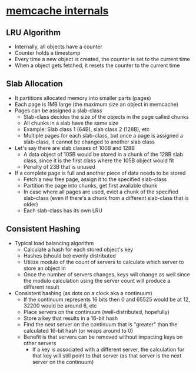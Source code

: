 # [memcache internals](https://adayinthelifeof.nl/2011/02/06/memcache-internals/)

## LRU Algorithm

* Internally, all objects have a counter
* Counter holds a timestamp
* Every time a new object is created, the counter is set to the current time
* When a object gets fetched, it resets the counter to the current time

## Slab Allocation

* It partitions allocated memory into smaller parts (pages)
* Each page is 1MB large (the maximum size an object in memcache)
* Pages can be assigned a slab-class
  * Slab-class decides the size of the objects in the page called chunks
  * All chunks in a slab have the same size
  * Example: Slab class 1 (64B), slab class 2 (128B), etc
  * Multiple pages for each slab-class, but once a page is assigned a slab-class, it cannot be changed to another slab class
* Let's say there are slab classes of 100B and 128B
  * A data object of 105B would be stored in a chunk of the 128B slab class, since it is the first class where the 105B object would fit
  * Penalty of 23B that is unused
* If a complete page is full and another piece of data needs to be stored
  * Fetch a new free page, assign it to the specified slab-class
  * Partition the page into chunks, get first available chunk
  * In case where all pages are used, evict a chunk of the specified slab-class (even if there's a chunk from a different slab-class that is older)
  * Each slab-class has its own LRU

## Consistent Hashing

* Typical load balancing algorithm
    * Calculate a hash for each stored object's key
    * Hashes (should be) evenly distributed
    * Utilize modulo of the count of servers to calculate which server to store an object in
    * Once the number of servers changes, keys will change as well since the modulo calculation using the server count will produce a different result
* Consistent hashing (as dots on a clock aka a continuum)
  * If the continuum represents 16 bits then 0 and 65525 would be at 12, 32200 would be around 6, etc
  * Place servers on the continuum (well-distributed, hopefully)
  * Store a key that results in a 16-bit hash
  * Find the next server on the continuum that is "greater" than the calculated 16-bit hash (or wraps around to 0)
  * Benefit is that servers can be removed without impacting keys on other servers
    * If a key is associated with a different server, the calculation for that key will still point to that server (as that server is the next server on the continuum)
